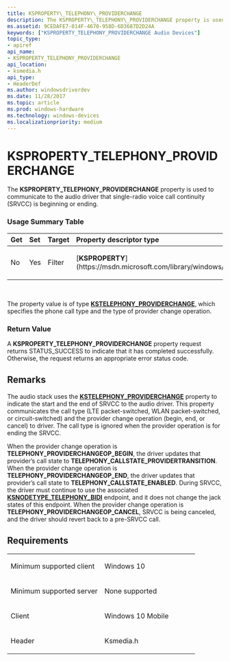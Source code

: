 ```yaml
---
title: KSPROPERTY\_TELEPHONY\_PROVIDERCHANGE
description: The KSPROPERTY\_TELEPHONY\_PROVIDERCHANGE property is used to communicate to the audio driver that single-radio voice call continuity (SRVCC) is beginning or ending.
ms.assetid: 9CEDAFE7-014F-4670-958D-6D3687D2D24A
keywords: ["KSPROPERTY_TELEPHONY_PROVIDERCHANGE Audio Devices"]
topic_type:
- apiref
api_name:
- KSPROPERTY_TELEPHONY_PROVIDERCHANGE
api_location:
- ksmedia.h
api_type:
- HeaderDef
ms.author: windowsdriverdev
ms.date: 11/28/2017
ms.topic: article
ms.prod: windows-hardware
ms.technology: windows-devices
ms.localizationpriority: medium
---
```


# KSPROPERTY\_TELEPHONY\_PROVIDERCHANGE


The **KSPROPERTY\_TELEPHONY\_PROVIDERCHANGE** property is used to communicate to the audio driver that single-radio voice call continuity (SRVCC) is beginning or ending.

### <span id="Usage_Summary_Table"></span><span id="usage_summary_table"></span><span id="USAGE_SUMMARY_TABLE"></span>Usage Summary Table

<table>
<colgroup>
<col width="20%" />
<col width="20%" />
<col width="20%" />
<col width="20%" />
<col width="20%" />
</colgroup>
<thead>
<tr class="header">
<th align="left">Get</th>
<th align="left">Set</th>
<th align="left">Target</th>
<th align="left">Property descriptor type</th>
<th align="left">Property value type</th>
</tr>
</thead>
<tbody>
<tr class="odd">
<td align="left"><p>No</p></td>
<td align="left"><p>Yes</p></td>
<td align="left"><p>Filter</p></td>
<td align="left"><p>[<strong>KSPROPERTY</strong>](https://msdn.microsoft.com/library/windows/hardware/ff564262)</p></td>
<td align="left"><p>[<strong>KSTELEPHONY_PROVIDERCHANGE</strong>](https://msdn.microsoft.com/library/windows/hardware/mt169885)</p></td>
</tr>
</tbody>
</table>

 

The property value is of type [**KSTELEPHONY\_PROVIDERCHANGE**](https://msdn.microsoft.com/library/windows/hardware/mt169885), which specifies the phone call type and the type of provider change operation.

### <span id="Return_Value"></span><span id="return_value"></span><span id="RETURN_VALUE"></span>Return Value

A **KSPROPERTY\_TELEPHONY\_PROVIDERCHANGE** property request returns STATUS\_SUCCESS to indicate that it has completed successfully. Otherwise, the request returns an appropriate error status code.

Remarks
-------

The audio stack uses the [**KSTELEPHONY\_PROVIDERCHANGE**](https://msdn.microsoft.com/library/windows/hardware/mt169885) property to indicate the start and the end of SRVCC to the audio driver. This property communicates the call type (LTE packet-switched, WLAN packet-switched, or circuit-switched) and the provider change operation (begin, end, or cancel) to driver. The call type is ignored when the provider operation is for ending the SRVCC.

When the provider change operation is **TELEPHONY\_PROVIDERCHANGEOP\_BEGIN**, the driver updates that provider’s call state to **TELEPHONY\_CALLSTATE\_PROVIDERTRANSITION**. When the provider change operation is **TELEPHONY\_PROVIDERCHANGEOP\_END**, the driver updates that provider’s call state to **TELEPHONY\_CALLSTATE\_ENABLED**. During SRVCC, the driver must continue to use the associated [**KSNODETYPE\_TELEPHONY\_BIDI**](ksnodetype-telephony-bidi.md) endpoint, and it does not change the jack states of this endpoint. When the provider change operation is **TELEPHONY\_PROVIDERCHANGEOP\_CANCEL**, SRVCC is being canceled, and the driver should revert back to a pre-SRVCC call.

Requirements
------------

<table>
<colgroup>
<col width="50%" />
<col width="50%" />
</colgroup>
<tbody>
<tr class="odd">
<td align="left"><p>Minimum supported client</p></td>
<td align="left"><p>Windows 10</p></td>
</tr>
<tr class="even">
<td align="left"><p>Minimum supported server</p></td>
<td align="left"><p>None supported</p></td>
</tr>
<tr class="odd">
<td align="left"><p>Client</p></td>
<td align="left"><p>Windows 10 Mobile</p></td>
</tr>
<tr class="even">
<td align="left"><p>Header</p></td>
<td align="left">Ksmedia.h</td>
</tr>
</tbody>
</table>

 

 





